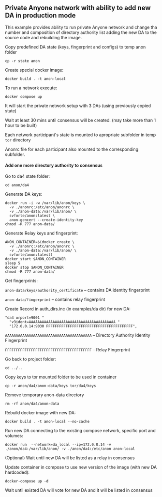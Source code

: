 ## Private Anyone network with ability to add new DA in production mode ##

This example provides ability to run private Anyone network and change tha number and composition of directory authority list adding the new DA to the source code and rebuilding the image.

Copy predefined DA state (keys, fingerprint and configs) to temp anon folder
```
cp -r state anon
```

Create special docker image:
```
docker build . -t anon-local
```

To run a network execute:
```
docker compose up
```

It will start the private network setup with 3 DAs (using previously copied state)

Wait at least 30 mins until consensus will be created. (may take more than 1 hour to be built)

Each network participant's state is mounted to apropriate subfolder in temp `tor` directory

Anonrc file for each participant also mounted to the corresponding subfolder.

#### Add one more directory authority to consensus

Go to da4 state folder:
```
cd anon/da4
```
Generate DA keys:
```
docker run -i -w /var/lib/anon/keys \
  -v ./anonrc:/etc/anon/anonrc \
  -v ./anon-data:/var/lib/anon/ \
  svforte/anon:latest \
  anon-gencert --create-identity-key
chmod -R 777 anon-data/
```
Generate Relay keys and fingerprint:
```
ANON_CONTAINER=$(docker create \
  -v ./anonrc:/etc/anon/anonrc \
  -v ./anon-data:/var/lib/anon/ \
  svforte/anon:latest)
docker start $ANON_CONTAINER
sleep 5
docker stop $ANON_CONTAINER
chmod -R 777 anon-data/
```

Get fingerprints:

`anon-data/keys/authority_certificate`  – contains DA identity fingerprint

`anon-data/fingerprint` – contains relay fingerprint

Create Record in auth_dirs.inc (in examples/da dir) for new DA:

```
"da4 orport=9001 "
  "v3ident=AAAAAAAAAAAAAAAAAAAAAAAAAAAAAAAAAAAAAAAA "
  "172.0.0.14:9030 FFFFFFFFFFFFFFFFFFFFFFFFFFFFFFFFFFFFFFFF",
```

`AAAAAAAAAAAAAAAAAAAAAAAAAAAAAAAAAAAAAAAA` – Directory Authority Identity Fingerprint

`FFFFFFFFFFFFFFFFFFFFFFFFFFFFFFFFFFFFFFFF` – Relay Fingerprint

Go back to project folder:
```
cd ../..
```

Copy keys to tor mounted folder to be used in container
```
cp -r anon/da4/anon-data/keys tor/da4/keys
```

Remove temporary anon-data directory
```
rm -rf anon/da4/anon-data
```

Rebuild docker image with new DA:
```
docker build . -t anon-local --no-cache
```

Run new DA connecting to the existing compose network, specific port and volumes:
```
docker run  --network=da_local --ip=172.0.0.14 -v ./anon/da4:/var/lib/anon/ -v ./anon/da4:/etc/anon anon-local
```

(Optional) Wait until new DA will be listed as a relay in consensus

Update container in compose to use new version of the image (with new DA hardcoded):
```
docker-compose up -d
```

Wait until existed DA will vote for new DA and it will be listed in consensus
